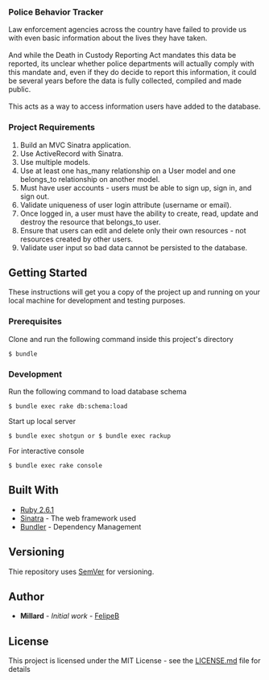 
### Police Behavior Tracker
Law enforcement agencies across the country have failed to provide us with even basic information about the lives they have taken. 
<br>
<br>
And while the Death in Custody Reporting Act mandates this data be reported, its unclear whether police departments will actually comply with this mandate and, even if they do decide to report this information, it could be several years before the data is fully collected, compiled and made public. 
<br>
<br>
This acts as a way to access information users have added to the database.

### Project Requirements
<ol>
<li>Build an MVC Sinatra application.</li>
<li>Use ActiveRecord with Sinatra.</li>
<li>Use multiple models.</li>
<li>Use at least one has_many relationship on a User model and one belongs_to relationship on another model.</li>
<li>Must have user accounts - users must be able to sign up, sign in, and sign out.</li>
<li>Validate uniqueness of user login attribute (username or email).</li>
<li>Once logged in, a user must have the ability to create, read, update and destroy the resource that belongs_to user.</li>
<li>Ensure that users can edit and delete only their own resources - not resources created by other users.</li>
<li>Validate user input so bad data cannot be persisted to the database.</li>

</ol>

## Getting Started

These instructions will get you a copy of the project up and running on your local machine for development and testing purposes.

### Prerequisites

Clone and run the following command inside this project's directory 

    $ bundle

### Development

Run the following command to load database schema

    $ bundle exec rake db:schema:load

Start up local server

    $ bundle exec shotgun or $ bundle exec rackup

For interactive console

    $ bundle exec rake console

## Built With

* [Ruby 2.6.1](https://www.ruby-lang.org/en/news/2019/01/30/ruby-2-6-1-released/)
* [Sinatra](http://sinatrarb.com/) - The web framework used
* [Bundler](https://bundler.io/) - Dependency Management

## Versioning

Thie repository uses [SemVer](http://semver.org/) for versioning.

## Author

* **Millard** - *Initial work* - [FelipeB](https://github.com/millardjimmy)

## License

This project is licensed under the MIT License - see the [LICENSE.md](LICENSE.md) file for details